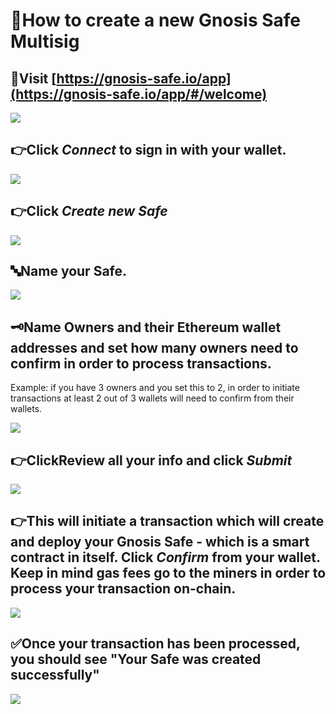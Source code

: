 # 🔏How to create a new Gnosis Safe Multisig

## 🔗Visit [https://gnosis-safe.io/app](https://gnosis-safe.io/app/#/welcome)

![](../.gitbook/assets/gnosis.png)

## 👉Click _Connect_ to sign in with your wallet.

![](../.gitbook/assets/gnosis-1.png)

## 👉Click _Create new Safe_

![](../.gitbook/assets/gnosis-3.png)

## 🔤Name your Safe.

![](../.gitbook/assets/gnosis-4.png)

## 🗝️Name Owners and their Ethereum wallet addresses and set how many owners need to confirm in order to process transactions.

Example: if you have 3 owners and you set this to 2, in order to initiate transactions at least 2 out of 3 wallets will need to confirm from their wallets.

![](../.gitbook/assets/gn5.png)

## 👉ClickReview all your info and click _Submit_ 

![](../.gitbook/assets/sadfwef.png)

## 👉This will initiate a transaction which will create and deploy your Gnosis Safe - which is a smart contract in itself. Click _Confirm_ from your wallet. Keep in mind gas fees go to the miners in order to process your transaction on-chain.

![](../.gitbook/assets/sfegfrg%20%281%29.png)

## ✅Once your transaction has been processed, you should see "Your Safe was created successfully"

![](../.gitbook/assets/final-gn.png)

